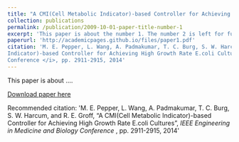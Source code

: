 ```yaml
---
title: "A CMI(Cell Metabolic Indicator)-based Controller for Achieving High Growth Rate E.coli Cultures"
collection: publications
permalink: /publication/2009-10-01-paper-title-number-1
excerpt: 'This paper is about the number 1. The number 2 is left for future work.'
paperurl: 'http://academicpages.github.io/files/paper1.pdf'
citation: 'M. E. Pepper, L. Wang, A. Padmakumar, T. C. Burg, S. W. Harcum, and R. E. Groff, “A CMI(Cell Metabolic
Indicator)-based Controller for Achieving High Growth Rate E.coli Cultures”, <i> IEEE Engineering in Medicine and Biology
Conference </i>, pp. 2911-2915, 2014'
---
```

This paper is about ....

[Download paper here](http://academicpages.github.io/files/paper1.pdf)

Recommended citation: 'M. E. Pepper, L. Wang, A. Padmakumar, T. C. Burg, S. W. Harcum, and R. E. Groff, “A CMI(Cell Metabolic
Indicator)-based Controller for Achieving High Growth Rate E.coli Cultures”, <i> IEEE Engineering in Medicine and Biology
Conference </i>, pp. 2911-2915, 2014'
